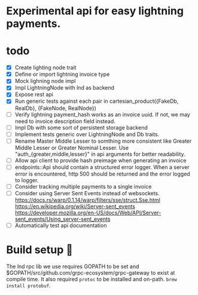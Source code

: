 # Experimental api for easy lightning payments.

# todo

- [x] Create lighting node trait
- [x] Define or import lightning invoice type
- [x] Mock lighning node impl
- [x] Impl LightningNode with lnd as backend
- [x] Expose rest api
- [x] Run generic tests against each pair in cartesian_product({FakeDb, RealDb}, {FakeNode, RealNode})
- [ ] Verify lightning payment_hash works as an invoice uuid. If not, we may need to invoice description field instead.
- [ ] Impl Db with some sort of persistent storage backend
- [ ] Implement tests generic over LightningNode and Db traits.
- [ ] Rename Master Middle Lesser to somthing more consistent like Greater Middle Lesser or 
      Greater Nominal Lesser. Use "auth\_{greater,middle,lesser}" in api arguments for better
	  readability.
- [ ] Allow api client to provide hash preimage when generating an invoice
- [ ] endpoints::Api should contain a structured error logger. When a server error is
      encountered, http 500 should be returned and the error logged to logger.
- [ ] Consider tracking multiple payments to a single invoice
- [ ] Consider using Server Sent Events instead of websockets.
      https://docs.rs/warp/0.1.14/warp/filters/sse/struct.Sse.html
	  https://en.wikipedia.org/wiki/Server-sent_events
	  https://developer.mozilla.org/en-US/docs/Web/API/Server-sent_events/Using_server-sent_events
- [ ] Automatically test api documentation

# Build setup 🤮

The lnd rpc lib we use requires GOPATH to be set and
$GOPATH/src/github.com/grpc-ecosystem/grpc-gateway to exist at compile time.
It also required `protoc` to be installed and on-path. `brew install protobuf`.
